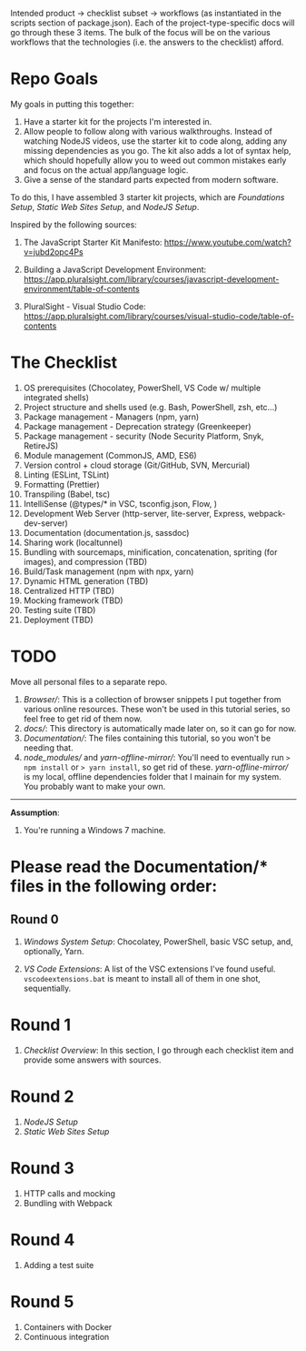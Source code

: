 Intended product -> checklist subset -> workflows (as instantiated in the scripts section of package.json). Each of the project-type-specific docs will go through these 3 items. The bulk of the focus will be on the various workflows that the technologies (i.e. the answers to the checklist) afford.

# Repo Goals

My goals in putting this together:

1. Have a starter kit for the projects I'm interested in.
1. Allow people to follow along with various walkthroughs. Instead of watching NodeJS videos, use the starter kit to code along, adding any missing dependencies as you go. The kit also adds a lot of syntax help, which should hopefully allow you to weed out common mistakes early and focus on the actual app/language logic.
1. Give a sense of the standard parts expected from modern software.

To do this, I have assembled 3 starter kit projects, which are _Foundations Setup_, _Static Web Sites Setup_, and _NodeJS Setup_.

Inspired by the following sources:

1. The JavaScript Starter Kit Manifesto:
   https://www.youtube.com/watch?v=jubd2opc4Ps

2. Building a JavaScript Development Environment:
   https://app.pluralsight.com/library/courses/javascript-development-environment/table-of-contents

3. PluralSight - Visual Studio Code:
   https://app.pluralsight.com/library/courses/visual-studio-code/table-of-contents

# The Checklist

1. OS prerequisites (Chocolatey, PowerShell, VS Code w/ multiple integrated shells)
1. Project structure and shells used (e.g. Bash, PowerShell, zsh, etc...)
1. Package management - Managers (npm, yarn)
1. Package management - Deprecation strategy (Greenkeeper)
1. Package management - security (Node Security Platform, Snyk, RetireJS)
1. Module management (CommonJS, AMD, ES6)
1. Version control + cloud storage (Git/GitHub, SVN, Mercurial)
1. Linting (ESLint, TSLint)
1. Formatting (Prettier)
1. Transpiling (Babel, tsc)
1. IntelliSense (@types/\* in VSC, tsconfig.json, Flow, )
1. Development Web Server (http-server, lite-server, Express, webpack-dev-server)
1. Documentation (documentation.js, sassdoc)
1. Sharing work (localtunnel)
1. Bundling with sourcemaps, minification, concatenation, spriting (for images), and compression (TBD)
1. Build/Task management (npm with npx, yarn)
1. Dynamic HTML generation (TBD)
1. Centralized HTTP (TBD)
1. Mocking framework (TBD)
1. Testing suite (TBD)
1. Deployment (TBD)

# TODO

Move all personal files to a separate repo.

1. _Browser/_: This is a collection of browser snippets I put together from various online resources. These won't be used in this tutorial series, so feel free to get rid of them now.
1. _docs/_: This directory is automatically made later on, so it can go for now.
1. _Documentation/_: The files containing this tutorial, so you won't be needing that.
1. _node_modules/_ and _yarn-offline-mirror/_: You'll need to eventually run `> npm install` or `> yarn install`, so get rid of these. _yarn-offline-mirror/_ is my local, offline dependencies folder that I mainain for my system. You probably want to make your own.

---

**Assumption**:

1. You're running a Windows 7 machine.

# Please read the Documentation/\* files in the following order:

## Round 0

1. _Windows System Setup_: Chocolatey, PowerShell, basic VSC setup, and, optionally, Yarn.

1. _VS Code Extensions_: A list of the VSC extensions I've found useful. `vscodeextensions.bat` is meant to install all of them in one shot, sequentially.

# Round 1

1. _Checklist Overview_: In this section, I go through each checklist item and provide some answers with sources.

# Round 2

1. _NodeJS Setup_
1. _Static Web Sites Setup_

<!-- 12. ReactJS support
//Runtime dependencies
> npm install --save react react-dom eslint-plugin-react
> install-peerdeps eslint-plugin-react
If you want to avoid ES2015 class syntax:
> npm install create-react-class
Add Babel support for ReactJS
> npm install babel-preset-react -->

# Round 3

1. HTTP calls and mocking
1. Bundling with Webpack

# Round 4

1. Adding a test suite

# Round 5

1. Containers with Docker
1. Continuous integration
